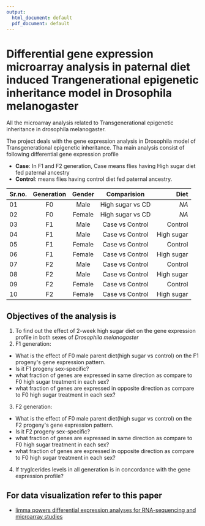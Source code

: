```yaml
---
output:
  html_document: default
  pdf_document: default
---
```

# Differential gene expression microarray analysis in paternal diet induced Trangenerational epigenetic inheritance model in Drosophila melanogaster
All the microarray analysis related to Transgenerational epigenetic inheritance in drosophila melanogaster.

The project deals with the gene expression analysis in Drosophila model of Transgenerational epigenetic inheritance. Tha main analysis consist of following differential gene expression profile
* **Case**: In F1 and F2 generation, Case means flies having High sugar diet fed paternal ancestry
* **Control**: means flies having control diet fed paternal ancestry.

| Sr.no.     | Generation   | Gender | Comparision      | Diet       |
| ---------- |:------------:|:------:|:----------------:|----------: |
| 01         | F0           | Male   | High sugar vs CD | *NA*       |
| 02         | F0           | Female | High sugar vs CD | *NA*       |
| 03         | F1           | Male   | Case vs Control  | Control    |
| 04         | F1           | Male   | Case vs Control  | High sugar |
| 05         | F1           | Female | Case vs Control  | Control    |
| 06         | F1           | Female | Case vs Control  | High sugar |
| 07         | F2           | Male   | Case vs Control  | Control    |
| 08         | F2           | Male   | Case vs Control  | High sugar |
| 09         | F2           | Female | Case vs Control  | Control    |
| 10         | F2           | Female | Case vs Control  | High sugar |

## Objectives of the analysis is
1. To find out the effect of 2-week high sugar diet on the gene expression profile in both sexes of *Drosophila melanogaster*
2. F1 generation:
  - What is the effect of F0 male parent diet(high sugar vs control) on the F1 progeny's gene expression pattern.
  - Is it F1 progeny sex-specific?
  - what fraction of genes are expressed in same direction as compare to F0 high sugar treatment in each sex?
  - what fraction of genes are expressed in opposite direction as compare to F0 high sugar treatment in each sex?
3. F2 generation:
  - What is the effect of F0 male parent diet(high sugar vs control) on the F2 progeny's gene expression pattern.
  - Is it F2 progeny sex-specific? 
  - what fraction of genes are expressed in same direction as compare to F0 high sugar treatment in each sex?
  - what fraction of genes are expressed in opposite direction as compare to F0 high sugar treatment in each sex?
4. If tryglcerides levels in all generation is in concordance with the gene expression profile? 

## For data visualization refer to this paper
* [limma powers differential expression analyses for RNA-sequencing and microarray studies](https://academic.oup.com/nar/article/43/7/e47/2414268)